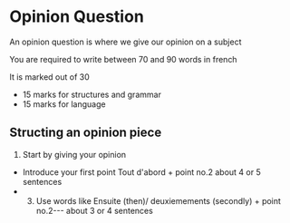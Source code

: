 # Opinion Question
An opinion question is where we give our opinion on a subject

You are required to write between 70 and 90 words in french

It is marked out of 30
- 15 marks for structures and grammar
- 15 marks for language

## Structing an opinion piece
1. Start by giving your opinion
- Introduce your first point Tout d'abord + point no.2 about 4 or 5 sentences
- 3. Use words like Ensuite (then)/ deuxiemements (secondly) + point no.2--- about 3 or 4 sentences
